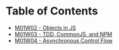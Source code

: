# Table of Contents

* [M01W02 - Objects in JS](/m01w02-1)
* [M01W03 - TDD, CommonJS, and NPM](/m01w03-1)
* [M01W04 - Asynchronous Control Flow](/m01w04-1)
